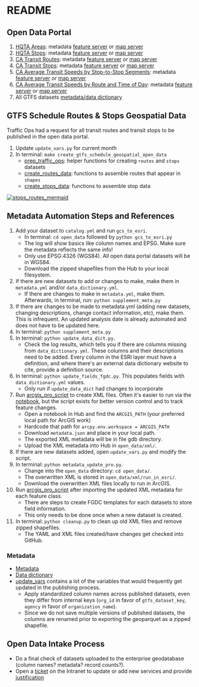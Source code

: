 # README

## Open Data Portal
1. [HQTA Areas](https://gis.data.ca.gov/datasets/863e61eacbf3463ab239beb3cee4a2c3_0): metadata   [feature server](https://gisdata.dot.ca.gov/arcgis/rest/services/CHrailroad/CA_HQ_Transit_Areas/FeatureServer) or [map server](https://gisdata.dot.ca.gov/arcgis/rest/services/CHrailroad/CA_HQ_Transit_Areas/MapServer)
1. [HQTA Stops](https://gis.data.ca.gov/datasets/f6c30480f0e84be699383192c099a6a4_0): metadata [feature server](https://gisdata.dot.ca.gov/arcgis/rest/services/CHrailroad/CA_HQ_Transit_Stops/FeatureServer) or [map server](https://gisdata.dot.ca.gov/arcgis/rest/services/CHrailroad/CA_HQ_Transit_Stops/MapServer)
1. [CA Transit Routes](https://gis.data.ca.gov/datasets/dd7cb74665a14859a59b8c31d3bc5a3e_0): metadata [feature server](https://gisdata.dot.ca.gov/arcgis/rest/services/CHrailroad/CA_Transit_Routes/FeatureServer) or [map server](https://gisdata.dot.ca.gov/arcgis/rest/services/CHrailroad/CA_Transit_Routes/MapServer)
1. [CA Transit Stops](https://gis.data.ca.gov/datasets/900992cc94ab49dbbb906d8f147c2a72_0): metadata [feature server](https://gisdata.dot.ca.gov/arcgis/rest/services/CHrailroad/CA_Transit_Stops/FeatureServer) or [map server](https://gisdata.dot.ca.gov/arcgis/rest/services/CHrailroad/CA_Transit_Stops/MapServer)
1. [CA Average Transit Speeds by Stop-to-Stop Segments](https://gis.data.ca.gov/datasets/4937eeb59fdb4e56ae75e64688c7f2c0_0/): metadata [feature server](https://caltrans-gis.dot.ca.gov/arcgis/rest/services/CHrailroad/Speeds_by_Stop_Segments/FeatureServer/0) or [map server](https://caltrans-gis.dot.ca.gov/arcgis/rest/services/CHrailroad/Speeds_by_Stop_Segments/MapServer/0)
1. [CA Average Transit Speeds by Route and Time of Day](https://gis.data.ca.gov/datasets/071df783099f4224b7ebb54839eae007_0/): metadata [feature server](https://caltrans-gis.dot.ca.gov/arcgis/rest/services/CHrailroad/Speeds_by_Route_Time_of_Day/FeatureServer/0) or [map server](https://caltrans-gis.dot.ca.gov/arcgis/rest/services/CHrailroad/Speeds_by_Route_Time_of_Day/MapServer/0)
1. All GTFS datasets [metadata/data dictionary](https://data.ca.gov/dataset/cal-itp-gtfs-ingest-pipeline-dataset/resource/e26bf6ee-419d-4a95-8e4c-e2b13d5de793)

## GTFS Schedule Routes & Stops Geospatial Data

Traffic Ops had a request for all transit routes and transit stops to be published in the open data portal. 

1. Update `update_vars.py` for current month
1. In terminal: `make create_gtfs_schedule_geospatial_open_data`
   * [prep_traffic_ops](./prep_traffic_ops.py): helper functions for creating `routes` and `stops` datasets
   * [create_routes_data](./create_routes_data.py): functions to assemble routes that appear in `shapes`
   * [create_stops_data](./create_stops_data.py): functions to assemble stop data

[![stops_routes_mermaid](https://mermaid.ink/img/pako:eNqFkM0KwjAQhF8l7Ll5gQgexKsnPQbKkmxtoPkh2SBS-u6mVbxV9zQM3wzszGCiJVAgpdSBHU-kREwUhEVGHTZ7mOLDjJhZ3E4HHUQ7zi4VIeVRGOw5YyiO-xwrU_kQZcREO8iPjsIxfStW_Q_o2XnaoaADT9mjs-3Dec1o4JE8aVBNWhqwTqxBh6WhWDlen8GA4lypg5raBnR2eM_oQQ04leaSdRzz5b3aNt7yAjdubxo?type=png)](https://mermaid.live/edit#pako:eNqFkM0KwjAQhF8l7Ll5gQgexKsnPQbKkmxtoPkh2SBS-u6mVbxV9zQM3wzszGCiJVAgpdSBHU-kREwUhEVGHTZ7mOLDjJhZ3E4HHUQ7zi4VIeVRGOw5YyiO-xwrU_kQZcREO8iPjsIxfStW_Q_o2XnaoaADT9mjs-3Dec1o4JE8aVBNWhqwTqxBh6WhWDlen8GA4lypg5raBnR2eM_oQQ04leaSdRzz5b3aNt7yAjdubxo)

## Metadata Automation Steps and References
1. Add your dataset to `catalog.yml` and run `gcs_to_esri`.
    * In terminal: `cd open_data` followed by `python gcs_to_esri.py` 
    * The log will show basics like column names and EPSG. Make sure the metadata reflects the same info!
    * Only use EPSG:4326 (WGS84). All open data portal datasets will be in WGS84.
    * Download the zipped shapefiles from the Hub to your local filesystem.
1. If there are new datasets to add or changes to make, make them in `metadata.yml` and/or `data_dictionary.yml`. 
   * If there are changes to make in `metadata.yml`, make them. Afterwards, in terminal, run: `python supplement_meta.py`
1. If there are changes to be made to metadata.yml (adding new datasets, changing descriptions, change contact information, etc), make them. This is infrequent. An updated analysis date is already automated and does not have to be updated here.
1. In terminal: `python supplement_meta.py`
1. In terminal: `python update_data_dict.py`. 
   * Check the log results, which tells you if there are columns missing from `data_dictionary.yml`. These columns and their descriptions need to be added. Every column in the ESRI layer must have a definition, and where there's an external data dictionary website to cite, provide a definition source. 
1. In terminal: `python update_fields_fgdc.py`. This populates fields with `data_dictionary.yml` values.
    * Only run if `update_data_dict` had changes to incorporate 
1. Run [arcgis_pro_script](./arcgis_pro_script.py) to create XML files. Often it's easier to run via the [notebook](./arcgis_pro_notebook_sample.ipynb), but the script exists for better version control and to track feature changes.
    * Open a notebook in Hub and find the `ARCGIS_PATH` (your preferred local path for ArcGIS work)
    * Hardcode that path for `arcpy.env.workspace = ARCGIS_PATH`
    * Download `metadata.json` and place in your local path.
    * The exported XML metadata will be in file gdb directory.
    * Upload the XML metadata into Hub in `open_data/xml/`.
1. If there are new datasets added, open `update_vars.py` and modify the script.
1. In terminal: `python metadata_update_pro.py`.
    * Change into the `open_data` directory: `cd open_data/`.
    * The overwritten XML is stored in `open_data/xml/run_in_esri/`.
    * Download the overwritten XML files locally to run in ArcGIS.
1. Run [arcgis_pro_script](./arcgis_pro_script.py) after importing the updated XML metadata for each feature class.
   * There are steps to create FGDC templates for each datasets to store field information.
   * This only needs to be done once when a new dataset is created. 
1. In terminal: `python cleanup.py` to clean up old XML files and remove zipped shapefiles.
   * The YAML and XML files created/have changes get checked into GitHub.

### Metadata
* [Metadata](./metadata.yml)
* [Data dictionary](./data_dictionary.yml)
* [update_vars](./update_vars.py) contains a lot of the variables that would frequently get updated in the publishing process.
   * Apply standardized column names across published datasets, even they differ from internal keys (`org_id` in favor of `gtfs_dataset_key`, `agency` in favor of `organization_name`). 
   * Since we do not save multiple versions of published datasets, the columns are renamed prior to exporting the geoparquet as a zipped shapefile.

## Open Data Intake Process 
* Do a final check of datasets uploaded to the enterprise geodatabase (column names? metadata? record counts?).
* Open a [ticket](https://sv03tmcpo.ct.dot.ca.gov/portal/apps/sites/#/geep/pages/open-data-request) on the Intranet to update or add new services and provide [justification](./intake_justification.md)
